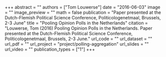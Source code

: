 +++
abstract = ""
authors = ["Tom Louwerse"]
date = "2016-06-03"
image = ""
image_preview = ""
math = false
publication = "Paper presented at the Dutch-Flemish Political Science Conference, Politicologenetmaal, Brussels, 2-3 June"
title = "Pooling Opinion Polls in the Netherlands"
citation = "Louwerse, Tom (2016) Pooling Opinion Polls in the Netherlands. Paper presented at the Dutch-Flemish Political Science Conference, Politicologenetmaal, Brussels, 2-3 June."
url_code = ""
url_dataset = ""
url_pdf = ""
url_project = "project/polling-aggregation"
url_slides = ""
url_video = ""
publication_types = ["1"]
+++

